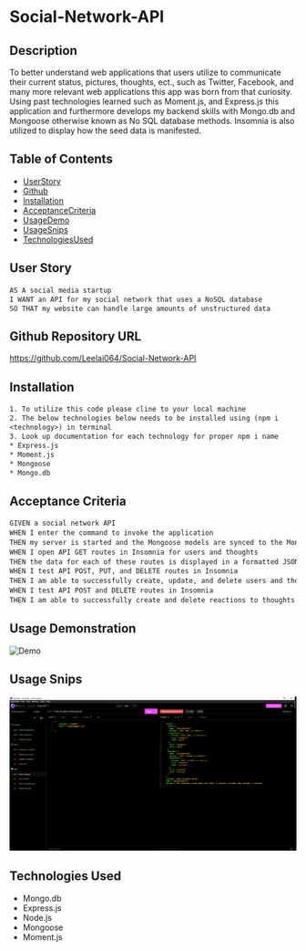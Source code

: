 # Social-Network-API

## Description
To better understand web applications that users utilize to communicate their current status, pictures, thoughts, ect., such as Twitter, Facebook, and many more relevant web applications this app was born from that curiosity. Using past technologies learned such as Moment.js, and Express.js this application and furthermore develops my backend skills with Mongo.db and Mongoose otherwise known as No SQL database methods. Insomnia is also utilized to display how the seed data is manifested.

## Table of Contents
* [UserStory](#user-story)
* [Github](#github-repository-url)
* [Installation](#installation)
* [AcceptanceCriteria](#acceptance-criteria)
* [UsageDemo](#usage-demonstration)
* [UsageSnips](#usage-snips)
* [TechnologiesUsed](#technologies-used)

## User Story

```
AS A social media startup
I WANT an API for my social network that uses a NoSQL database
SO THAT my website can handle large amounts of unstructured data

```
## Github Repository URL

https://github.com/Leelai064/Social-Network-API

## Installation
```
1. To utilize this code please cline to your local machine
2. The below technologies below needs to be installed using (npm i <technology>) in terminal
3. Look up documentation for each technology for proper npm i name
* Express.js
* Moment.js
* Mongoose
* Mongo.db
```
## Acceptance Criteria
```md
GIVEN a social network API
WHEN I enter the command to invoke the application
THEN my server is started and the Mongoose models are synced to the MongoDB database
WHEN I open API GET routes in Insomnia for users and thoughts
THEN the data for each of these routes is displayed in a formatted JSON
WHEN I test API POST, PUT, and DELETE routes in Insomnia
THEN I am able to successfully create, update, and delete users and thoughts in my database
WHEN I test API POST and DELETE routes in Insomnia
THEN I am able to successfully create and delete reactions to thoughts and add and remove friends to a user’s friend list
```

## Usage Demonstration

![Demo](./assets/demoWalkthrough.gif)

## Usage Snips

![UsageSnips](./assets/InsomniaSnip.png)

## Technologies Used

* Mongo.db
* Express.js
* Node.js
* Mongoose
* Moment.js


